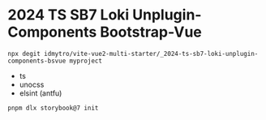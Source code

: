 # 2024 TS SB7 Loki Unplugin-Components Bootstrap-Vue

```
npx degit idmytro/vite-vue2-multi-starter/_2024-ts-sb7-loki-unplugin-components-bsvue myproject

```

- ts
- unocss
- elsint (antfu)

`pnpm dlx storybook@7 init`
